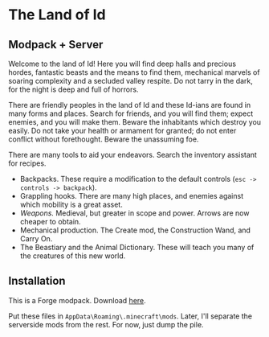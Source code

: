 # The Land of Id
## Modpack + Server

Welcome to the land of Id! Here you will find deep halls and precious hordes, fantastic beasts and the means to find them, mechanical marvels of soaring complexity and a secluded valley respite.  Do not tarry in the dark, for the night is deep and full of horrors.

There are friendly peoples in the land of Id and these Id-ians are found in many forms and places. Search for friends, and you will find them; expect enemies, and you will make them. Beware the inhabitants which destroy you easily.  Do not take your health or armament for granted; do not enter conflict without forethought. Beware the unassuming foe.

There are many tools to aid your endeavors. Search the inventory assistant for recipes. 
- Backpacks. These require a modification to the default controls (`esc -> controls -> backpack`). 
- Grappling hooks. There are many high places, and enemies against which mobility is a great asset.
- *Weapons.* Medieval, but greater in scope and power. Arrows are now cheaper to obtain.
- Mechanical production. The Create mod, the Construction Wand, and Carry On.
- The Beastiary and the Animal Dictionary. These will teach you many of the creatures of this new world.

## Installation

This is a Forge modpack.  Download [here](https://github.com/umhau/FriendlyIdiots/releases/download/v0.2/FI-Modded.zip).

Put these files in `AppData\Roaming\.minecraft\mods`. Later, I'll separate the serverside mods from the rest. For now, just dump the pile.
